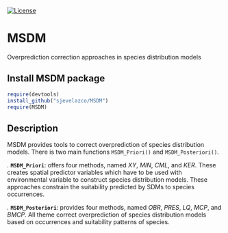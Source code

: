[![License](https://img.shields.io/badge/license-GPL%20%28%3E=%203%29-lightgrey.svg?style=flat)](http://www.gnu.org/licenses/gpl-3.0.html)

# MSDM
Overprediction correction approaches in species distribution models


## Install MSDM package

```r
require(devtools)  
install_github("sjevelazco/MSDM")  
require(MSDM)
```


## Description

MSDM provides tools to correct overprediction of species distribution models. There is two main functions `MSDM_Priori()` and `MSDM_Posteriori()`. 

*.* **`MSDM_Priori`**: offers four methods, named *XY*, *MIN*,  *CML*, and *KER*. These creates spatial predictor variables which have to be used with environmental variable to construct species distribution models. These approaches constrain the suitability predicted by SDMs to species occurrences.

*.* **`MSDM_Posteriori`**: provides four methods, named *OBR*, *PRES*, *LQ*, *MCP*, and *BMCP*. All theme correct overprediction of species distribution models based on occurrences and suitability patterns of species. 


